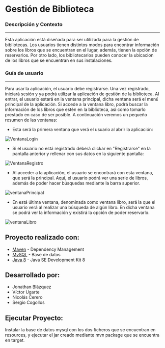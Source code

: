 Gestión de Biblioteca
=====================

### Descripción y Contexto
---
  Esta aplicación está diseñada para ser utilizada para la gestión de bibliotecas. Los usuarios tienen distintos modos para encontrar información sobre los libros que se encuentran en el lugar, además, tienen la opción de reservarlos. Por otro lado, los bibliotecarios pueden conocer la ubicacion de los libros que se encuentran en sus instalaciones.

### Guía de usuario
---
Para usar la aplicación, el usuario debe registrarse. Una vez registrado, iniciará sesión y ya podrá utilizar la aplicación de gestión de la biblioteca.
Al entrar, el usuario estará en la ventana principal, dicha ventana será el menú principal de la aplicación. 
Si accede a la ventana libro, podrá buscar la información de los libros que estén en la biblioteca, asi como tomarlo prestado en caso de ser posible.
A continuación veremos un pequeño resumen de las ventanas:

* Esta será la primera ventana que verá el usuario al abrir la aplicación:

![VentanaLogin](https://user-images.githubusercontent.com/43268879/78472092-8d40e080-7736-11ea-8ee8-a8f5ee233846.jpg)

* Si el usuario no está registrado deberá clickar en "Registrarse" en la pantalla anterior y rellenar con sus datos en la siguiente pantalla:

![VentanaRegistro](https://user-images.githubusercontent.com/43268879/78472206-40a9d500-7737-11ea-8112-5b9c3d0b2a3d.jpg)

* Al acceder a la aplicación, el usuario se encontrará con esta ventana, que será la principal. Aquí, el usuario podrá ver una serie de libros, además de poder hacer búsquedas mediante la barra superior.

![ventanaPrincipal](https://user-images.githubusercontent.com/43268879/78564087-3ca3b300-781c-11ea-9eb8-220d377dbb67.jpg)

* En está última ventana, denominada como ventana libro, será la que el usuario verá al realizar una búsqueda de algún libro. En dicha ventana se podrá ver la información y existirá la opción de poder reservarlo.

![ventanaLibro](https://user-images.githubusercontent.com/43268879/78564571-ebe08a00-781c-11ea-9596-d4235451665a.jpg)


## Proyecto realizado con:
* [Maven](https://maven.apache.org/) - Dependency Management
* [MySQL](https://www.mysql.com/) - Base de datos
* [Java 8](https://www.oracle.com/java/technologies/javase/javase-jdk8-downloads.html) - Java SE Development Kit 8

## Desarrollado por:
* Jonathan Blázquez 
* Víctor Ugarte 
* Nicolás Cerero
* Sergio Cogollos

## Ejecutar Proyecto:
Instalar la base de datos mysql con los dos ficheros que se encuentran en resources, y ejecutar el jar creado mediante mvn package que se encuentra en target.
